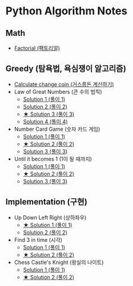 # Python Algorithm Notes

## Math

- [Factorial (팩토리얼)](./Math/factorial.py)

## Greedy (탐욕법, 욕심쟁이 알고리즘)

- [Calculate change coin (거스름돈 계산하기)](./Greedy/calculate-change-coin.py)
- Law of Great Numbers (큰 수의 법칙)
  - [Solution 1 (풀이 1)](./Greedy/law-of-great-numbers-1.py)
  - [Solution 2 (풀이 2)](./Greedy/law-of-great-numbers-2.py)
  - [★ Solution 3 (풀이 3)](./Greedy/law-of-great-numbers-3.py)
  - [Solution 4 (풀이 4)](./Greedy/law-of-great-numbers-4.py)
- Number Card Game (숫자 카드 게임)
  - [Solution 1 (풀이 1)](./Greedy/number-card-game-1.py)
  - [★ Solution 2 (풀이 2)](./Greedy/number-card-game-2.py)
  - [Solution 3 (풀이 3)](./Greedy/number-card-game-3.py)
- Until it becomes 1 (1이 될 때까지)
  - [Solution 1 (풀이 1)](./Greedy/until-it-becomes-one-1.py)
  - [★ Solution 2 (풀이 2)](./Greedy/until-it-becomes-one-2.py)
  - [Solution 3 (풀이 3)](./Greedy/until-it-becomes-one-3.py)

## Implementation (구현)

- Up Down Left Right (상하좌우)
  - [★ Solution 1 (풀이 1)](./Implementation/left-right-up-down-1.py)
  - [Solution 2 (풀이 2)](./Implementation/left-right-up-down-2.py)
- Find 3 in time (시각)
  - [Solution 1 (풀이 1)](./Implementation/find-three-in-time-1.py)
  - [★ Solution 2 (풀이 2)](./Implementation/find-three-in-time-2.py)
- Chess Castle's Knight (왕실의 나이트)
  - [Solution 1 (풀이 1)](./Implementation/chess-castle-knight-1.py)
  - [★ Solution 2 (풀이 2)](./Implementation/chess-castle-knight-2.py)
